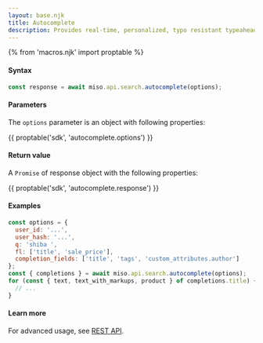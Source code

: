 ```yaml
---
layout: base.njk
title: Autocomplete
description: Provides real-time, personalized, typo resistant typeahead for your search bar.
---
```

{% from 'macros.njk' import proptable %}

#### Syntax
```js
const response = await miso.api.search.autocomplete(options);
```

#### Parameters
The `options` parameter is an object with following properties:

{{ proptable('sdk', 'autocomplete.options') }}

#### Return value

A `Promise` of response object with the following properties:

{{ proptable('sdk', 'autocomplete.response') }}

#### Examples
```js
const options = {
  user_id: '...',
  user_hash: '...',
  q: 'shiba ',
  fl: ['title', 'sale_price'],
  completion_fields: ['title', 'tags', 'custom_attributes.author']
};
const { completions } = await miso.api.search.autocomplete(options);
for (const { text, text_with_markups, product } of completions.title) {
  // ...
}
```

#### Learn more
For advanced usage, see [REST API](https://api.askmiso.com/#operation/autocomplete_v1_search_autocomplete_post).